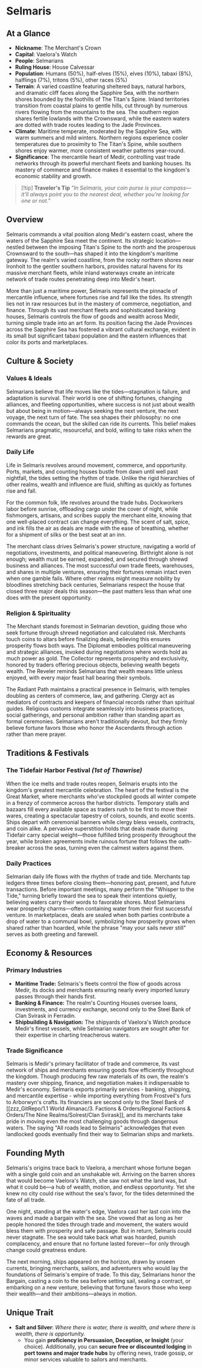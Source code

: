# **Selmaris**

## **At a Glance**

- **Nickname**: The Merchant's Crown
- **Capital**: Vaelora's Watch
- **People**: Selmarians
- **Ruling House**: House Calvessar
- **Population**: Humans (50%), half-elves (15%), elves (10%), tabaxi (8%), halflings (7%), tritons (5%), other races (5%)
- **Terrain**: A varied coastline featuring sheltered bays, natural harbors, and dramatic cliff faces along the Sapphire Sea, with the northern shores bounded by the foothills of The Titan's Spine. Inland territories transition from coastal plains to gentle hills, cut through by numerous rivers flowing from the mountains to the sea. The southern region shares fertile lowlands with the Crownsward, while the eastern waters are dotted with trade routes leading to the Jade Provinces.
- **Climate**: Maritime temperate, moderated by the Sapphire Sea, with warm summers and mild winters. Northern regions experience cooler temperatures due to proximity to The Titan's Spine, while southern shores enjoy warmer, more consistent weather patterns year-round.
- **Significance**: The mercantile heart of Medir, controlling vast trade networks through its powerful merchant fleets and banking houses. Its mastery of commerce and finance makes it essential to the kingdom's economic stability and growth.

> [!tip] **Traveler's Tip**
> _"In Selmaris, your coin purse is your compass—it'll always point you to the nearest deal, whether you're looking for one or not."_

## **Overview**

Selmaris commands a vital position along Medir's eastern coast, where the waters of the Sapphire Sea meet the continent. Its strategic location—nestled between the imposing Titan's Spine to the north and the prosperous Crownsward to the south—has shaped it into the kingdom's maritime gateway. The realm's varied coastline, from the rocky northern shores near Ironholt to the gentler southern harbors, provides natural havens for its massive merchant fleets, while inland waterways create an intricate network of trade routes penetrating deep into Medir's heart.

More than just a maritime power, Selmaris represents the pinnacle of mercantile influence, where fortunes rise and fall like the tides. Its strength lies not in raw resources but in the mastery of commerce, negotiation, and finance. Through its vast merchant fleets and sophisticated banking houses, Selmaris controls the flow of goods and wealth across Medir, turning simple trade into an art form. Its position facing the Jade Provinces across the Sapphire Sea has fostered a vibrant cultural exchange, evident in its small but significant tabaxi population and the eastern influences that color its ports and marketplaces.

## **Culture & Society**

### **Values & Ideals**

Selmarians believe that life moves like the tides—stagnation is failure, and adaptation is survival. Their world is one of shifting fortunes, changing alliances, and fleeting opportunities, where success is not just about wealth but about being in motion—always seeking the next venture, the next voyage, the next turn of fate. The sea shapes their philosophy: no one commands the ocean, but the skilled can ride its currents. This belief makes Selmarians pragmatic, resourceful, and bold, willing to take risks when the rewards are great.

### **Daily Life**

Life in Selmaris revolves around movement, commerce, and opportunity. Ports, markets, and counting houses bustle from dawn until well past nightfall, the tides setting the rhythm of trade. Unlike the rigid hierarchies of other realms, wealth and influence are fluid, shifting as quickly as fortunes rise and fall.

For the common folk, life revolves around the trade hubs. Dockworkers labor before sunrise, offloading cargo under the cover of night, while fishmongers, artisans, and scribes supply the merchant elite, knowing that one well-placed contract can change everything. The scent of salt, spice, and ink fills the air as deals are made with the ease of breathing, whether for a shipment of silks or the best seat at an inn.

The merchant class drives Selmaris's power structure, navigating a world of negotiations, investments, and political maneuvering. Birthright alone is not enough; wealth must be earned, expanded, and secured through shrewd business and alliances. The most successful own trade fleets, warehouses, and shares in multiple ventures, ensuring their fortunes remain intact even when one gamble fails. Where other realms might measure nobility by bloodlines stretching back centuries, Selmarians respect the house that closed three major deals this season—the past matters less than what one does with the present opportunity.

### **Religion & Spirituality**

The Merchant stands foremost in Selmarian devotion, guiding those who seek fortune through shrewd negotiation and calculated risk. Merchants touch coins to altars before finalizing deals, believing this ensures prosperity flows both ways. The Diplomat embodies political maneuvering and strategic alliances, invoked during negotiations where words hold as much power as gold. The Collector represents prosperity and exclusivity, honored by traders offering precious objects, believing wealth begets wealth. The Reveler reminds Selmarians that wealth means little unless enjoyed, with every major feast hall bearing their symbols.

The Radiant Path maintains a practical presence in Selmaris, with temples doubling as centers of commerce, law, and gathering. Clergy act as mediators of contracts and keepers of financial records rather than spiritual guides. Religious customs integrate seamlessly into business practices, social gatherings, and personal ambition rather than standing apart as formal ceremonies. Selmarians aren't traditionally devout, but they firmly believe fortune favors those who honor the Ascendants through action rather than mere prayer.

## **Traditions & Festivals**

### **The Tidefair Harbor Festival** _**(1st of Thawrise)**_

When the ice melts and trade routes reopen, Selmaris erupts into the kingdom's greatest mercantile celebration. The heart of the festival is the Great Market, where merchants who've stockpiled goods all winter compete in a frenzy of commerce across the harbor districts. Temporary stalls and bazaars fill every available space as traders rush to be first to move their wares, creating a spectacular tapestry of colors, sounds, and exotic scents. Ships depart with ceremonial banners while clergy bless vessels, contracts, and coin alike. A pervasive superstition holds that deals made during Tidefair carry special weight—those fulfilled bring prosperity throughout the year, while broken agreements invite ruinous fortune that follows the oath-breaker across the seas, turning even the calmest waters against them.

### **Daily Practices**

Selmarian daily life flows with the rhythm of trade and tide. Merchants tap ledgers three times before closing them—honoring past, present, and future transactions. Before important meetings, many perform the "Whisper to the Tide," turning briefly toward the sea to speak their intentions quietly, believing waters carry their words to favorable shores. Most Selmarians wear prosperity charms—often containing water from their first successful venture. In marketplaces, deals are sealed when both parties contribute a drop of water to a communal bowl, symbolizing how prosperity grows when shared rather than hoarded, while the phrase "may your sails never still" serves as both greeting and farewell.

## **Economy & Resources**

### **Primary Industries**

- **Maritime Trade:** Selmaris's fleets control the flow of goods across Medir, its docks and merchants ensuring nearly every imported luxury passes through their hands first.
- **Banking & Finance:** The realm's Counting Houses oversee loans, investments, and currency exchange, second only to the Steel Bank of Clan Svirask in Ferradin.
- **Shipbuilding & Navigation:** The shipyards of Vaelora's Watch produce Medir's finest vessels, while Selmarian navigators are sought after for their expertise in charting treacherous waters.

### **Trade Significance**

Selmaris is Medir's primary facilitator of trade and commerce, its vast network of ships and merchants ensuring goods flow efficiently throughout the kingdom. Though producing few raw materials of its own, the realm's mastery over shipping, finance, and negotiation makes it indispensable to Medir's economy. Selmaris exports primarily services - banking, shipping, and mercantile expertise - while importing everything from Frostveil's furs to Arborwyn's crafts. Its financiers are second only to the Steel Bank of [[zzz_GitRepo/1.1 World Almanac/3. Factions & Orders/Regional Factions & Orders/The Nine Realms/Solrest/Clan Svirask]], and its merchants take pride in moving even the most challenging goods through dangerous waters. The saying "All roads lead to Selmaris" acknowledges that even landlocked goods eventually find their way to Selmarian ships and markets.

## **Founding Myth**

Selmaris's origins trace back to Vaelora, a merchant whose fortune began with a single gold coin and an unshakable wit. Arriving on the barren shores that would become Vaelora's Watch, she saw not what the land was, but what it could be—a hub of wealth, motion, and endless opportunity. Yet she knew no city could rise without the sea's favor, for the tides determined the fate of all trade.

One night, standing at the water's edge, Vaelora cast her last coin into the waves and made a bargain with the sea. She vowed that as long as her people honored the tides through trade and movement, the waters would bless them with prosperity and safe passage. But in return, Selmaris could never stagnate. The sea would take back what was hoarded, punish complacency, and ensure that no fortune lasted forever—for only through change could greatness endure.

The next morning, ships appeared on the horizon, drawn by unseen currents, bringing merchants, sailors, and adventurers who would lay the foundations of Selmaris's empire of trade. To this day, Selmarians honor the Bargain, casting a coin to the sea before setting sail, sealing a contract, or embarking on a new venture, believing that fortune favors those who keep their wealth—and their ambitions—always in motion.

## **Unique Trait**

- **Salt and Silver**: _Where there is water, there is wealth, and where there is wealth, there is opportunity._
	- You gain **proficiency in Persuasion, Deception, or Insight** (your choice). Additionally, you can **secure free or discounted lodging** in **port towns and major trade hubs** by offering news, trade gossip, or minor services valuable to sailors and merchants.